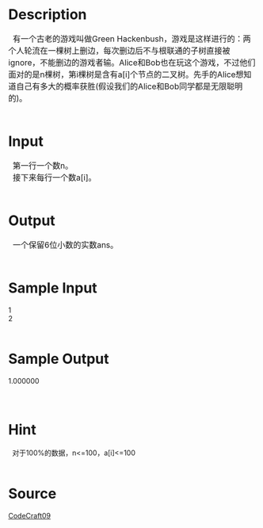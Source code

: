 
# Description

<div class="content"><div><span style="font-size: medium">  有一个古老的游戏叫做Green Hackenbush，游戏是这样进行的：两个人轮流在一棵树上删边，每次删边后不与根联通的子树直接被ignore，不能删边的游戏者输。Alice和Bob也在玩这个游戏，不过他们面对的是n棵树，第i棵树是含有a[i]个节点的二叉树。先手的Alice想知道自己有多大的概率获胜(假设我们的Alice和Bob同学都是无限聪明的)。</span></div>
<div><span style="font-size: medium"> </span></div></div>

# Input

<div class="content"><div><span style="font-size: medium">  第一行一个数n。</span></div>
<div><span style="font-size: medium">  接下来每行一个数a[i]。</span></div>
<div><span style="font-size: medium"> </span></div></div>

# Output

<div class="content"><div><span style="font-size: medium">  一个保留6位小数的实数ans。</span></div>
<div><span style="font-size: medium"> </span></div></div>

# Sample Input

<div class="content"><span class="sampledata"> 1<br/>
 2<br/>
  <br/>
</span></div>

# Sample Output

<div class="content"><span class="sampledata"> 1.000000<br/>
 <br/>
 <br/>
 </span></div>

# Hint

<div class="content"><p></p><p>  对于100%的数据，n&lt;=100，a[i]&lt;=100<br/><br/>
</p><p></p></div>

# Source

<div class="content"><p><a href="problemset.php?search=CodeCraft09">CodeCraft09</a></p></div>

